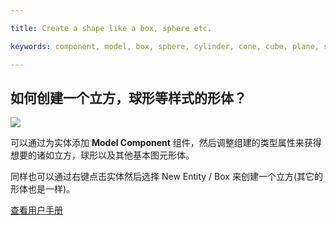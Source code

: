 ---
title: Create a shape like a box, sphere etc.
keywords: component, model, box, sphere, cylinder, cone, cube, plane, shape, primitive
---

## 如何创建一个立方，球形等样式的形体？

<img src="https://s3-eu-west-1.amazonaws.com/static.playcanvas.com/instructions/new_box.gif"/>

可以通过为实体添加 **Model Component** 组件，然后调整组建的类型属性来获得想要的诸如立方，球形以及其他基本图元形体。

同样也可以通过右键点击实体然后选择 New Entity / Box 来创建一个立方(其它的形体也是一样)。

<a class="docs" href="http://developer.playcanvas.com/en/user-manual/packs/components/model/" target="_blank">查看用户手册</a>


